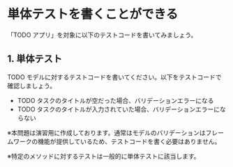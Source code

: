 # 単体テストを書くことができる

「TODO アプリ」を対象に以下のテストコードを書いてみましょう。

## 1. 単体テスト

TODO モデルに対するテストコードを書いてください。以下をテストコードで確認しましょう。

- TODO タスクのタイトルが空だった場合、バリデーションエラーになる
- TODO タスクのタイトルが入力されていた場合、バリデーションエラーにならない

※本問題は演習用に作成しております。通常はモデルのバリデーションはフレームワークの機能が提供しているため、テストコードを書く必要はありません。

※特定のメソッドに対するテストは一般的に単体テストに該当します。

